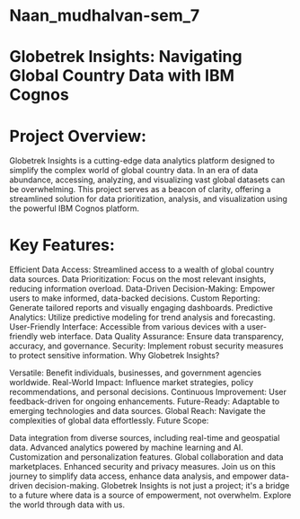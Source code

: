 # Naan_mudhalvan-sem_7
# Globetrek Insights: Navigating Global Country Data with IBM Cognos

# Project Overview:

Globetrek Insights is a cutting-edge data analytics platform designed to simplify the complex world of global country data. In an era of data abundance, accessing, analyzing, and visualizing vast global datasets can be overwhelming. This project serves as a beacon of clarity, offering a streamlined solution for data prioritization, analysis, and visualization using the powerful IBM Cognos platform.

# Key Features:

Efficient Data Access: Streamlined access to a wealth of global country data sources.
Data Prioritization: Focus on the most relevant insights, reducing information overload.
Data-Driven Decision-Making: Empower users to make informed, data-backed decisions.
Custom Reporting: Generate tailored reports and visually engaging dashboards.
Predictive Analytics: Utilize predictive modeling for trend analysis and forecasting.
User-Friendly Interface: Accessible from various devices with a user-friendly web interface.
Data Quality Assurance: Ensure data transparency, accuracy, and governance.
Security: Implement robust security measures to protect sensitive information.
Why Globetrek Insights?

Versatile: Benefit individuals, businesses, and government agencies worldwide.
Real-World Impact: Influence market strategies, policy recommendations, and personal decisions.
Continuous Improvement: User feedback-driven for ongoing enhancements.
Future-Ready: Adaptable to emerging technologies and data sources.
Global Reach: Navigate the complexities of global data effortlessly.
Future Scope:

Data integration from diverse sources, including real-time and geospatial data.
Advanced analytics powered by machine learning and AI.
Customization and personalization features.
Global collaboration and data marketplaces.
Enhanced security and privacy measures.
Join us on this journey to simplify data access, enhance data analysis, and empower data-driven decision-making. Globetrek Insights is not just a project; it's a bridge to a future where data is a source of empowerment, not overwhelm. Explore the world through data with us.
